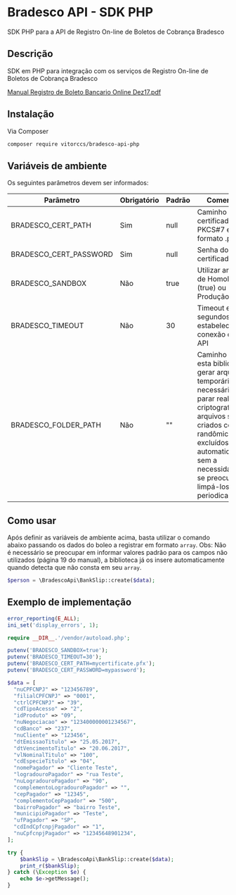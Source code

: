 # Bradesco API - SDK PHP
SDK PHP para a API de Registro On-line de Boletos de Cobrança Bradesco


## Descrição
SDK em PHP para integração com os serviços de Registro On-line de Boletos de Cobrança Bradesco

[Manual Registro de Boleto Bancario Online Dez17.pdf](https://github.com/vitorccs/bradesco-api-php/files/2332693/Manual_Registro_de_Boleto_Bancario_Online_Dez17.pdf)



## Instalação
Via Composer
```bash
composer require vitorccs/bradesco-api-php
```


## Variáveis de ambiente
Os seguintes parâmetros devem ser informados:

Parâmetro | Obrigatório | Padrão | Comentário
------------ | ------------- | ------------- | -------------
BRADESCO_CERT_PATH | Sim | null | Caminho do certificado PKCS#7 em formato .pfx
BRADESCO_CERT_PASSWORD | Sim | null | Senha do certificado
BRADESCO_SANDBOX | Não | true | Utilizar ambiente de Homologação (true) ou Produção (false)
BRADESCO_TIMEOUT | Não | 30 | Timeout em segundos para estabelecer conexão com a API
BRADESCO_FOLDER_PATH | Não | "" | Caminho para esta biblioteca gerar arquivos temporários, necessários parar realizar a criptografia. Os arquivos são criados com hash randômica e excluídos automaticamente, sem a necessidade de se preocupar em limpá-los periodicamente.

## Como usar
Após definir as variáveis de ambiente acima, basta utilizar o comando abaixo passando os dados do boleo a registrar em formato `array`. 
Obs: Não é necessário se preocupar em informar valores padrão para os campos não utilizados (página 19 do manual), a biblioteca já os insere automaticamente quando detecta que não consta em seu `array`.
```php
$person = \BradescoApi\BankSlip::create($data);
```

## Exemplo de implementação

```php
error_reporting(E_ALL);
ini_set('display_errors', 1);

require __DIR__.'/vendor/autoload.php';

putenv('BRADESCO_SANDBOX=true');
putenv('BRADESCO_TIMEOUT=30');
putenv('BRADESCO_CERT_PATH=mycertificate.pfx');
putenv('BRADESCO_CERT_PASSWORD=mypassword');

$data = [
  "nuCPFCNPJ" => "123456789",
  "filialCPFCNPJ" => "0001",
  "ctrlCPFCNPJ" => "39",
  "cdTipoAcesso" => "2",
  "idProduto" => "09",
  "nuNegociacao" => "123400000001234567",
  "cdBanco" => "237",
  "nuCliente" => "123456",
  "dtEmissaoTitulo" => "25.05.2017",
  "dtVencimentoTitulo" => "20.06.2017",
  "vlNominalTitulo" => "100",
  "cdEspecieTitulo" => "04",
  "nomePagador" => "Cliente Teste",
  "logradouroPagador" => "rua Teste",
  "nuLogradouroPagador" => "90",
  "complementoLogradouroPagador" => "",
  "cepPagador" => "12345",
  "complementoCepPagador" => "500",
  "bairroPagador" => "bairro Teste",
  "municipioPagador" => "Teste",
  "ufPagador" => "SP",
  "cdIndCpfcnpjPagador" => "1",
  "nuCpfcnpjPagador" => "12345648901234",
];

try {
    $bankSlip = \BradescoApi\BankSlip::create($data);
    print_r($bankSlip);
} catch (\Exception $e) {
    echo $e->getMessage();
}
```
